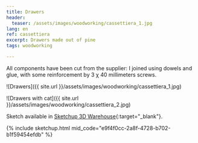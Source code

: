 ```yaml
---
title: Drawers
header:
  teaser: /assets/images/woodworking/cassettiera_1.jpg
lang: en
ref: cassettiera
excerpt: Drawers made out of pine
tags: woodworking

---
```


All components have been cut from the supplier: I joined using dowels and glue, with some reinforcement by 3 χ 40 millimeters screws.

![Drawers]({{ site.url }}/assets/images/woodworking/cassettiera_1.jpg)

![Drawers with cat]({{ site.url }}/assets/images/woodworking/cassettiera_2.jpg)

Sketch available in [Sketchup 3D Warehouse](https://3dwarehouse.sketchup.com/model/e9f4f0cc-2a8f-4728-b702-b1f59454efdb/Cassettiera){:target="_blank"}.

{% include sketchup.html mid_code="e9f4f0cc-2a8f-4728-b702-b1f59454efdb" %}
